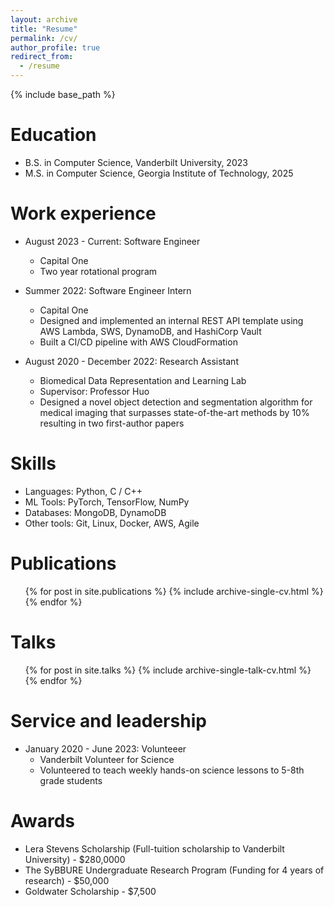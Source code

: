 ```yaml
---
layout: archive
title: "Resume"
permalink: /cv/
author_profile: true
redirect_from:
  - /resume
---
```


{% include base_path %}

Education
======
* B.S. in Computer Science, Vanderbilt University, 2023
* M.S. in Computer Science, Georgia Institute of Technology, 2025

Work experience
======
* August 2023 - Current: Software Engineer
  * Capital One
  * Two year rotational program

* Summer 2022: Software Engineer Intern
  * Capital One
  * Designed and implemented an internal REST API template using AWS Lambda, SWS, DynamoDB, and HashiCorp Vault
  * Built a CI/CD pipeline with AWS CloudFormation

* August 2020 - December 2022: Research Assistant
  * Biomedical Data Representation and Learning Lab
  * Supervisor: Professor Huo
  * Designed a novel object detection and segmentation algorithm for medical imaging that surpasses state-of-the-art methods by 10% resulting in two first-author papers
  
Skills
======
* Languages: Python, C / C++
* ML Tools: PyTorch, TensorFlow, NumPy
* Databases: MongoDB, DynamoDB
* Other tools: Git, Linux, Docker, AWS, Agile

Publications
======
  <ul>{% for post in site.publications %}
    {% include archive-single-cv.html %}
  {% endfor %}</ul>
  
Talks
======
  <ul>{% for post in site.talks %}
    {% include archive-single-talk-cv.html %}
  {% endfor %}</ul>
  
Service and leadership
======
* January 2020 - June 2023: Volunteeer
  * Vanderbilt Volunteer for Science
  * Volunteered to teach weekly hands-on science lessons to 5-8th grade students

Awards
======
* Lera Stevens Scholarship (Full-tuition scholarship to Vanderbilt University) - $280,0000
* The SyBBURE Undergraduate Research Program (Funding for 4 years of research) - $50,000
* Goldwater Scholarship - $7,500